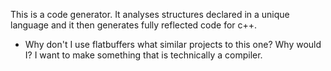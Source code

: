 This is a code generator. It analyses structures declared in a unique language and it then generates fully reflected code for c++. 

 - Why don't I use flatbuffers what similar projects to this one? 
	Why would I? I want to make something that is technically a compiler.
